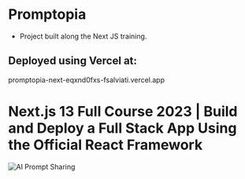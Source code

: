 # Promptopia
* Project built along the Next JS training.

## Deployed using Vercel at:
promptopia-next-eqxnd0fxs-fsalviati.vercel.app
<br />

# Next.js 13 Full Course 2023 | Build and Deploy a Full Stack App Using the Official React Framework
![AI Prompt Sharing](https://i.ibb.co/9pQNZZy/Thumbnail-27.png)
